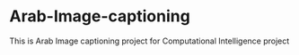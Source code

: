 # Arab-Image-captioning

This is Arab Image captioning project for Computational Intelligence project
